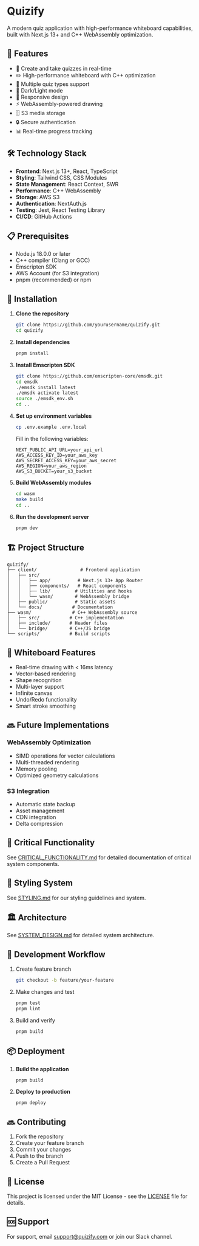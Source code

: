 # Quizify

A modern quiz application with high-performance whiteboard capabilities, built with Next.js 13+ and C++ WebAssembly optimization.

## 🚀 Features

- 📝 Create and take quizzes in real-time
- ✏️ High-performance whiteboard with C++ optimization
- 🎯 Multiple quiz types support
- 🌙 Dark/Light mode
- 📱 Responsive design
- ⚡ WebAssembly-powered drawing
- 🗄️ S3 media storage
- 🔒 Secure authentication
- 📊 Real-time progress tracking

## 🛠️ Technology Stack

- **Frontend**: Next.js 13+, React, TypeScript
- **Styling**: Tailwind CSS, CSS Modules
- **State Management**: React Context, SWR
- **Performance**: C++ WebAssembly
- **Storage**: AWS S3
- **Authentication**: NextAuth.js
- **Testing**: Jest, React Testing Library
- **CI/CD**: GitHub Actions

## 📋 Prerequisites

- Node.js 18.0.0 or later
- C++ compiler (Clang or GCC)
- Emscripten SDK
- AWS Account (for S3 integration)
- pnpm (recommended) or npm

## 🔧 Installation

1. **Clone the repository**
   ```bash
   git clone https://github.com/yourusername/quizify.git
   cd quizify
   ```

2. **Install dependencies**
   ```bash
   pnpm install
   ```

3. **Install Emscripten SDK**
   ```bash
   git clone https://github.com/emscripten-core/emsdk.git
   cd emsdk
   ./emsdk install latest
   ./emsdk activate latest
   source ./emsdk_env.sh
   cd ..
   ```

4. **Set up environment variables**
   ```bash
   cp .env.example .env.local
   ```
   Fill in the following variables:
   ```env
   NEXT_PUBLIC_API_URL=your_api_url
   AWS_ACCESS_KEY_ID=your_aws_key
   AWS_SECRET_ACCESS_KEY=your_aws_secret
   AWS_REGION=your_aws_region
   AWS_S3_BUCKET=your_s3_bucket
   ```

5. **Build WebAssembly modules**
   ```bash
   cd wasm
   make build
   cd ..
   ```

6. **Run the development server**
   ```bash
   pnpm dev
   ```

## 🏗️ Project Structure

```
quizify/
├── client/                # Frontend application
│   ├── src/
│   │   ├── app/          # Next.js 13+ App Router
│   │   ├── components/   # React components
│   │   ├── lib/         # Utilities and hooks
│   │   └── wasm/        # WebAssembly bridge
│   ├── public/          # Static assets
│   └── docs/           # Documentation
├── wasm/               # C++ WebAssembly source
│   ├── src/           # C++ implementation
│   ├── include/       # Header files
│   └── bridge/        # C++/JS bridge
└── scripts/           # Build scripts
```

## 🎨 Whiteboard Features

- Real-time drawing with < 16ms latency
- Vector-based rendering
- Shape recognition
- Multi-layer support
- Infinite canvas
- Undo/Redo functionality
- Smart stroke smoothing

## 🔜 Future Implementations

### WebAssembly Optimization
- SIMD operations for vector calculations
- Multi-threaded rendering
- Memory pooling
- Optimized geometry calculations

### S3 Integration
- Automatic state backup
- Asset management
- CDN integration
- Delta compression

## 🔑 Critical Functionality

See [CRITICAL_FUNCTIONALITY.md](./client/docs/CRITICAL_FUNCTIONALITY.md) for detailed documentation of critical system components.

## 🎨 Styling System

See [STYLING.md](./client/docs/STYLING.md) for our styling guidelines and system.

## 🏛️ Architecture

See [SYSTEM_DESIGN.md](./client/docs/SYSTEM_DESIGN.md) for detailed system architecture.

## 🔄 Development Workflow

1. Create feature branch
   ```bash
   git checkout -b feature/your-feature
   ```

2. Make changes and test
   ```bash
   pnpm test
   pnpm lint
   ```

3. Build and verify
   ```bash
   pnpm build
   ```

## 📦 Deployment

1. **Build the application**
   ```bash
   pnpm build
   ```

2. **Deploy to production**
   ```bash
   pnpm deploy
   ```

## 🔜 Contributing

1. Fork the repository
2. Create your feature branch
3. Commit your changes
4. Push to the branch
5. Create a Pull Request

## 📄 License

This project is licensed under the MIT License - see the [LICENSE](LICENSE) file for details.

## 🆘 Support

For support, email support@quizify.com or join our Slack channel.



